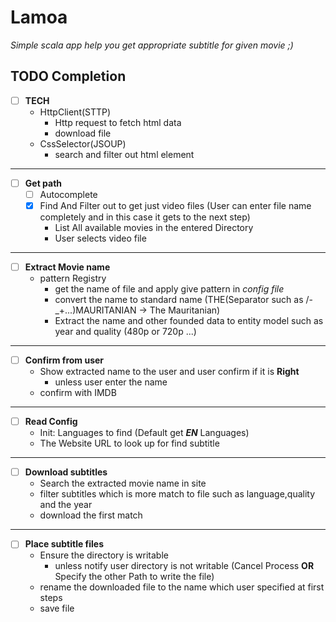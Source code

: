 # Lamoa
*Simple scala app help you get appropriate subtitle for given movie ;)*
## TODO Completion 
-[ ] **TECH**
    - HttpClient(STTP)
        - Http request to fetch html data
        - download file
    - CssSelector(JSOUP)
        - search and filter out html element 
---
- [ ] **Get path**
    - [ ] Autocomplete 
    - [X] Find And Filter out to get just video files (User can enter file name completely and in this case it gets to the next step)
        - List All available movies in the entered Directory
        - User selects video file  
---
- [ ] **Extract Movie name**
    - pattern Registry
        - get the name of file and apply give pattern in *config file*
        - convert the name to standard name (THE(Separator such as /-_+...)MAURITANIAN -> The Mauritanian)        
        - Extract the name and other founded data to entity model such as year and quality (480p or 720p ...)
---
- [ ] **Confirm from user**
    - Show extracted name to the user and user confirm if it is **Right**
        - unless user enter the name
    - confirm with IMDB
---
- [ ] **Read Config**
    - Init: Languages to find (Default get ***EN*** Languages)
    - The Website URL to look up for find subtitle
---
- [ ] **Download subtitles**
    - Search the extracted movie name in site
    - filter subtitles which is more match to file such as language,quality and the year
    -  download the first match
---
- [ ] **Place subtitle files** 
    - Ensure the directory is writable
        - unless notify user directory is not writable (Cancel Process **OR** Specify the other Path to write the file)
    - rename the downloaded file to the name which user specified at first steps
    - save file
    
